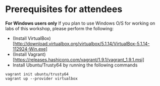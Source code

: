 # Prerequisites for attendees

**For Windows users only**
If you plan to use Windows O/S for working on labs of this workshop, please perform the following:
 - (Install VirtualBox)[http://download.virtualbox.org/virtualbox/5.1.14/VirtualBox-5.1.14-112924-Win.exe]
 - (Install Vagrant)[https://releases.hashicorp.com/vagrant/1.9.1/vagrant_1.9.1.msi]
 - Install Ubuntu/Trusty64 by running the following commands
 
 ```
 vagrant init ubuntu/trusty64
 vagrant up --provider virtualbox
 ```
 
 
